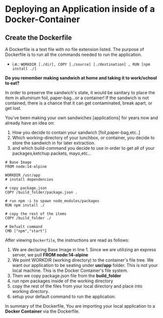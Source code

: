 # Deploying an Application inside of a Docker-Container

## Create the Dockerfile
A Dockerfile is a text file with no file extension listed.
The purpose of Dockerfile is to run all the commands needed to run the application.
- i.e.: ```WORKDIR [./dir], COPY [./source] [./destination] , RUN [npm install ./]```

**Do you remember making sandwich at home and taking it to work/school to eat?**

In order to preserve the sandwich's state, it would be sanitary to place the item in alluminum foil, paper-bag...or a container!
If the sandwich is not contained, there is a chance that it can get contaminated, break apart, or get lost. 

You've been making your own sandwiches [applications] for years now and already have an idea on:
1. How you decide to contain your sandwich [foil,paper-bag,etc..]
2. Which working-directory of your lunchbox, or container, you decide to store the sandwich in for later extraction.
3. and which build-command you decide to use in order to get all of your packages,ketchup packets, mayo,etc...


```
# Base Image
FROM node:14-alpine

WORKDIR /usr/app
# install dependencies

# copy package.json
COPY /build_folder/package.json .

# run npm -i to spawn node_modules/packages
RUN npm install ./

# copy the rest of the items
COPY /build_folder ./

# Defualt command
CMD ["npm","start"]
```
After viewing ```Dockerfile```, the instructions are read as follows:
1. We are declaring Base Image in line 1. Since we are utilizing an express server, we pull **FROM node:14-alpine**
2. We point WORKDIR (working directory) to the container's file tree. We want our application to be seating under **usr/app** folder.
This is not your local machine. This is the Docker Container's file system.
3. Then we copy package.json file from the **build_folder**
4. run npm packages inside of the working directory
5. copy the rest of the files from your local directory and place into working directory.
6. setup your default command to run the application.


In summary of the Dockerfile, You are importing your local application to a **Docker Container** via the Dockerfile.
 
